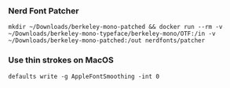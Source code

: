 
### Nerd Font Patcher
```shell
mkdir ~/Downloads/berkeley-mono-patched && docker run --rm -v ~/Downloads/berkeley-mono-typeface/berkeley-mono/OTF:/in -v ~/Downloads/berkeley-mono-patched:/out nerdfonts/patcher
```

### Use thin strokes on MacOS
```shell
defaults write -g AppleFontSmoothing -int 0
```
